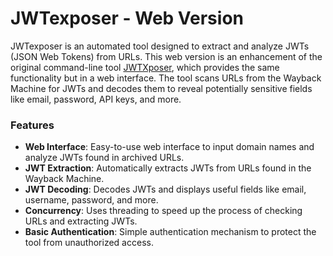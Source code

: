 # JWTexposer - Web Version

JWTexposer is an automated tool designed to extract and analyze JWTs (JSON Web Tokens) from URLs. This web version is an enhancement of the original command-line tool [JWTXposer](https://github.com/chaudharyarjun/JWTXposer), which provides the same functionality but in a web interface. The tool scans URLs from the Wayback Machine for JWTs and decodes them to reveal potentially sensitive fields like email, password, API keys, and more.

### Features

- **Web Interface**: Easy-to-use web interface to input domain names and analyze JWTs found in archived URLs.
- **JWT Extraction**: Automatically extracts JWTs from URLs found in the Wayback Machine.
- **JWT Decoding**: Decodes JWTs and displays useful fields like email, username, password, and more.
- **Concurrency**: Uses threading to speed up the process of checking URLs and extracting JWTs.
- **Basic Authentication**: Simple authentication mechanism to protect the tool from unauthorized access.
